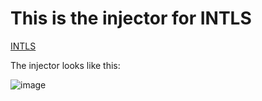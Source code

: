 <h1>This is the injector for INTLS</h1>

[INTLS](https://github.com/1hyzh/INTLS)

The injector looks like this:

![image](https://github.com/user-attachments/assets/1716febe-71d9-4748-8f36-91e4a99d3cf1)
